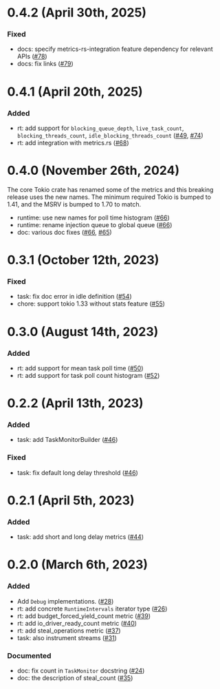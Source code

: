 # 0.4.2 (April 30th, 2025)

### Fixed
 - docs: specify metrics-rs-integration feature dependency for relevant APIs ([#78])
 - docs: fix links ([#79])

[#78]: https://github.com/tokio-rs/tokio-metrics/pull/78
[#79]: https://github.com/tokio-rs/tokio-metrics/pull/79

# 0.4.1 (April 20th, 2025)

### Added
 - rt: add support for `blocking_queue_depth`, `live_task_count`, `blocking_threads_count`,
   `idle_blocking_threads_count` ([#49], [#74])
 - rt: add integration with metrics.rs ([#68])

[#49]: https://github.com/tokio-rs/tokio-metrics/pull/49
[#68]: https://github.com/tokio-rs/tokio-metrics/pull/68
[#74]: https://github.com/tokio-rs/tokio-metrics/pull/74

# 0.4.0 (November 26th, 2024)

The core Tokio crate has renamed some of the metrics and this breaking release
uses the new names. The minimum required Tokio is bumped to 1.41, and the MSRV
is bumped to 1.70 to match.

- runtime: use new names for poll time histogram ([#66])
- runtime: rename injection queue to global queue ([#66])
- doc: various doc fixes ([#66], [#65])

[#65]: https://github.com/tokio-rs/tokio-metrics/pull/65
[#66]: https://github.com/tokio-rs/tokio-metrics/pull/66

# 0.3.1 (October 12th, 2023)

### Fixed
- task: fix doc error in idle definition ([#54])
- chore: support tokio 1.33 without stats feature ([#55])

[#54]: https://github.com/tokio-rs/tokio-metrics/pull/54
[#55]: https://github.com/tokio-rs/tokio-metrics/pull/55

# 0.3.0 (August 14th, 2023)

### Added
- rt: add support for mean task poll time ([#50])
- rt: add support for task poll count histogram ([#52])

[#50]: https://github.com/tokio-rs/tokio-metrics/pull/50
[#52]: https://github.com/tokio-rs/tokio-metrics/pull/52

# 0.2.2 (April 13th, 2023)
### Added
- task: add TaskMonitorBuilder ([#46])

### Fixed
- task: fix default long delay threshold ([#46])

[#46]: https://github.com/tokio-rs/tokio-metrics/pull/46

# 0.2.1 (April 5th, 2023)

### Added
- task: add short and long delay metrics ([#44])

[#44]: https://github.com/tokio-rs/tokio-metrics/pull/44

# 0.2.0 (March 6th, 2023)

### Added
- Add `Debug` implementations. ([#28])
- rt: add concrete `RuntimeIntervals` iterator type ([#26])
- rt: add budget_forced_yield_count metric ([#39])
- rt: add io_driver_ready_count metric ([#40])
- rt: add steal_operations metric ([#37])
- task: also instrument streams ([#31])

### Documented
- doc: fix count in `TaskMonitor` docstring ([#24])
- doc: the description of steal_count ([#35])

[#24]: https://github.com/tokio-rs/tokio-metrics/pull/24
[#26]: https://github.com/tokio-rs/tokio-metrics/pull/26
[#28]: https://github.com/tokio-rs/tokio-metrics/pull/28
[#31]: https://github.com/tokio-rs/tokio-metrics/pull/31
[#35]: https://github.com/tokio-rs/tokio-metrics/pull/35
[#37]: https://github.com/tokio-rs/tokio-metrics/pull/37
[#39]: https://github.com/tokio-rs/tokio-metrics/pull/39
[#40]: https://github.com/tokio-rs/tokio-metrics/pull/40
